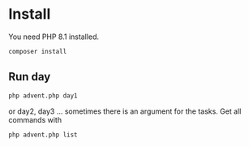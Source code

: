# Install
You need PHP 8.1 installed.

```bash
composer install
```

## Run day 

```bash
php advent.php day1
```

or day2, day3 ... sometimes there is an argument for the tasks.
Get all commands with  

```bash
php advent.php list
```

